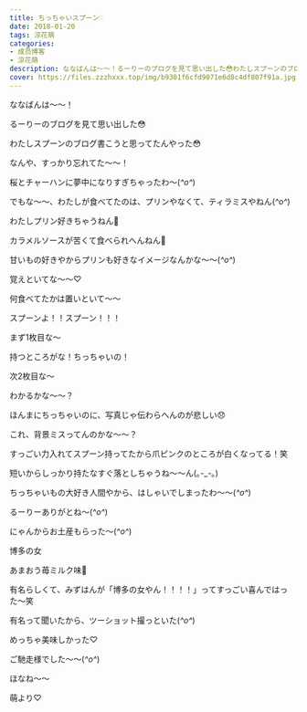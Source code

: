 ```yaml
---
title: ちっちゃいスプーン♡
date: 2018-01-20
tags: 涼花萌
categories: 
- 成员博客
- 涼花萌
description: ななばんは〜〜！るーりーのブログを見て思い出した😳わたしスプーンのブログ書こうと思ってたんやった😳なんや、すっかり忘れてた〜〜！桜とチャーハンに夢中になり...
cover: https://files.zzzhxxx.top/img/b9301f6cfd9071e6d8c4df807f91a.jpg 
---
```





ななばんは〜〜！



るーりーのブログを見て思い出した😳



わたしスプーンのブログ書こうと思ってたんやった😳




なんや、すっかり忘れてた〜〜！




桜とチャーハンに夢中になりすぎちゃったわ〜(*^o^*)






でもな〜〜、わたしが食べてたのは、プリンやなくて、ティラミスやねん(*^o^*)






わたしプリン好きちゃうねん🙊




カラメルソースが苦くて食べられへんねん🙊






甘いもの好きやからプリンも好きなイメージなんかな〜〜(*^o^*)





覚えといてな〜〜♡







何食べてたかは置いといて〜〜









スプーンよ！！スプーン！！！





まず1枚目な〜







持つところがな！ちっちゃいの！








次2枚目な～






わかるかな〜〜？



ほんまにちっちゃいのに、写真じゃ伝わらへんのが悲しい😞





これ、背景ミスってんのかな〜〜？





すっごい力入れてスプーン持ってたから爪ピンクのところが白くなってる！笑





短いからしっかり持たなすぐ落としちゃうね〜〜ん(｡-_-｡)








ちっちゃいもの大好き人間やから、はしゃいでしまったわ〜〜(*^o^*)




るーりーありがとね〜(*^o^*)












にゃんからお土産もらった〜(*^o^*)



博多の女

あまおう苺ミルク味🍓







有名らしくて、みずはんが「博多の女やん！！！！」ってすっごい喜んではった〜笑



有名って聞いたから、ツーショット撮っといた(*^o^*)




めっちゃ美味しかった♡





ご馳走様でした〜〜(*^o^*)







ほなね〜〜





萌より♡


